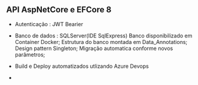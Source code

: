 ## API AspNetCore e EFCore 8

- Autenticação : JWT Bearier
- Banco de dados : SQLServer(IDE SqlExpress)
    Banco disponibilizado em Container Docker;
    Estrutura do banco montada em Data_Annotations;
    Design pattern Singleton;
    Migração automatica conforme novos parâmetros;

- Build e Deploy automatizados utlizando Azure Devops
-  
